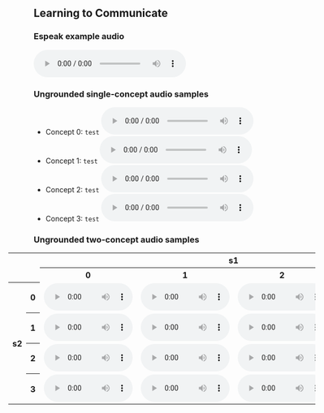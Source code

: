 ## Learning to Communicate

### Espeak example audio
<audio controls>
  <source src="assets/audio/hello_world.wav" type="audio/wav">
</audio>

### Ungrounded single-concept audio samples

- Concept 0: `test`  
  <td>
    <audio controls>
      <source src="assets/audio/hello_world.wav" type="audio/wav">
    </audio>
  </td>
- Concept 1: `test`  
  <td>
    <audio controls>
      <source src="assets/audio/hello_world.wav" type="audio/wav">
    </audio>
  </td>
- Concept 2: `test`  
  <td>
    <audio controls>
      <source src="assets/audio/hello_world.wav" type="audio/wav">
    </audio>
  </td>
- Concept 3: `test`  
  <td>
    <audio controls>
      <source src="assets/audio/hello_world.wav" type="audio/wav">
    </audio>
  </td>

### Ungrounded two-concept audio samples


<table style="left: -50px; width: 120%; position: relative;">
  <tr>
    <td colspan="2" rowspan="2"></td>
    <th colspan="4">s1</th>
  </tr>
  <tr>
    <th>0</th>
    <th>1</th>
    <th>2</th>
    <th>3</th>
  </tr>
  <tr>
    <th rowspan="4">s2</th>
    <th>0</th>
    <td>
      <audio controls style="width: 175px;">
        <source src="assets/audio/hello_world.wav" type="audio/wav">
      </audio>
    </td>
    <td>
      <audio controls style="width: 175px;">
        <source src="assets/audio/hello_world.wav" type="audio/wav">
      </audio>
    </td>
    <td>
      <audio controls style="width: 175px;">
        <source src="assets/audio/hello_world.wav" type="audio/wav">
      </audio>
    </td>
    <td>
      <audio controls style="width: 175px;">
        <source src="assets/audio/hello_world.wav" type="audio/wav">
      </audio>
    </td>
  </tr>
  <tr>
    <th>1</th>
    <td>
      <audio controls style="width: 175px;">
        <source src="assets/audio/hello_world.wav" type="audio/wav">
      </audio>
    </td>
    <td>
      <audio controls style="width: 175px;">
        <source src="assets/audio/hello_world.wav" type="audio/wav">
      </audio>
    </td>
    <td>
      <audio controls style="width: 175px;">
        <source src="assets/audio/hello_world.wav" type="audio/wav">
      </audio>
    </td>
    <td>
      <audio controls style="width: 175px;">
        <source src="assets/audio/hello_world.wav" type="audio/wav">
      </audio>
    </td>
  </tr>
  <tr>
    <th>2</th>
    <td>
      <audio controls style="width: 175px;">
        <source src="assets/audio/hello_world.wav" type="audio/wav">
      </audio>
    </td>
    <td>
      <audio controls style="width: 175px;">
        <source src="assets/audio/hello_world.wav" type="audio/wav">
      </audio>
    </td>
    <td>
      <audio controls style="width: 175px;">
        <source src="assets/audio/hello_world.wav" type="audio/wav">
      </audio>
    </td>
    <td>
      <audio controls style="width: 175px;">
        <source src="assets/audio/hello_world.wav" type="audio/wav">
      </audio>
    </td>
  </tr>
  <tr>
    <th>3</th>
    <td>
      <audio controls style="width: 175px;">
        <source src="assets/audio/hello_world.wav" type="audio/wav">
      </audio>
    </td>
    <td>
      <audio controls style="width: 175px;">
        <source src="assets/audio/hello_world.wav" type="audio/wav">
      </audio>
    </td>
    <td>
      <audio controls style="width: 175px;">
        <source src="assets/audio/hello_world.wav" type="audio/wav">
      </audio>
    </td>
    <td>
      <audio controls style="width: 175px;">
        <source src="assets/audio/hello_world.wav" type="audio/wav">
      </audio>
    </td>
  </tr>
</table>
